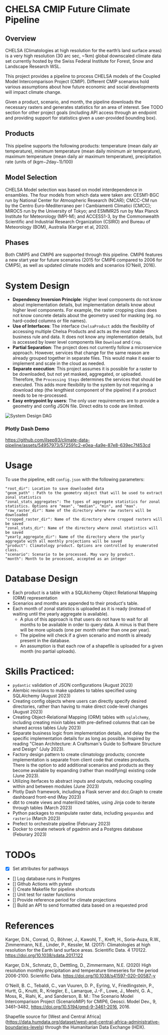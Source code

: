 # CHELSA CMIP Future Climate Pipeline

## Overview

CHELSA (Climatologies at high resolution for the earth’s land surface areas) is a very high resolution (30 arc sec, ~1km) global downscaled climate data set currently hosted by the Swiss Federal Institute for Forest, Snow and Landscape Research WSL.

This project provides a pipeline to process CHELSA models of the Coupled Model Intercomparison Project (CMIP). Different CMIP scenarios hold various assumptions about how future economic and social developments will impact climate change. 

Given a product, scenario, and month, the pipeline downloads the necessary rasters and generates statistics for an area of interest. See TODO section for other project goals (including API access through an endpoint and providing support for statistics given a user-provided bounding box).

## Products

This pipeline supports the following products: temperature (mean daily air temperature), minimum temperature (mean daily minimum air temperature), maximum temperature (mean daily air maximum temperature), precipitation rate (units of (kg*m−2*day−1)/100)

## Model Selection

CHELSA Model selection was based on model interdependence in
ensambles. The four models from which data were taken are: CESM1-BGC run by National Center for Atmospheric Research (NCAR); CMCC-CM run by the Centro Euro-Mediterraneo per I Cambiamenti Climatici (CMCC); MIROC5 run by the University of Tokyo; and ESMMR25 run by Max Planck Institute for Meteorology (MPI-M); and ACCESS1-3, by the Commonwealth Scientific and Industrial Research Organization (CSIRO) and Bureau of Meteorology (BOM), Australia (Karger et al, 2020).

## Phases

Both CMIP5 and CMIP6 are supported through this pipeline. CMIP6 features a new start year for future scenarios (2015 for CMIP6 compared to 2006 for CMIP5), as well as updated climate models and scenarios (O’Neill, 2016).

# System Design

* **Dependency Inversion Principle**: Higher level components do not know about implementation details, but implementation details know about higher level components. For example, the raster cropping class does not know concrete details about the geometry used for masking (eg. no hard-coded columns or file names).
* **Use of Interfaces**: The interface `ChelsaProduct` adds the flexibility of accessing multiple Chelsa Products and acts as the most stable business rule and data. It does not know any implementation details, but is accessed by lower level components like `Download` and `Crop`.
* **Partial Separation**: The project does not currently follow a microservice approach. However, services that change for the same reason are already grouped together in separate files. This would make it easier to implement and scale in the cloud as needed. 
* **Separate execution**: This project assumes it is possible for a raster to be downloaded, but not yet masked, aggregated, or uploaded. Therefore, the `Processing Steps` determines the services that should be executed. This adds more flexibility to the system by not requiring a download step (the lengthiest component of the pipeline) if a product needs to be re-processed.
* **Easy entrypoint by users**: The only user requirements are to provide a geometry and config JSON file. Direct edits to code are limited.

![System Design DAG](image.png)

### Plotly Dash Demo

https://github.com/ilsep93/climate-data-pipeline/assets/54957973/572591c2-e0ea-4a9e-87e8-639ec7f453cd

# Usage

To use the pipeline, edit `config.json` with the following parameters:

    "root_dir": Location to save downloaded data
    "geom_path" : Path to the geometry object that will be used to extract zonal statistics
    "zonal_stats_aggregates": The types of aggregate statistics for zonal statistics. Options are "mean", "median", "min", and "max".
    "raw_raster_dir": Name of the directory where raw rasters will be downloaded
    "cropped_raster_dir": Name of the directory where cropped rasters will be saved
    "zonal_stats_dir": Name of the directory where zonal statistics will be saved
    "yearly_aggregate_dir": Name of the directory where the yearly aggregate with all monthly projections will be saved
    "product": Climatology product. Options are controlled by enumerated class.
    "scenario": Scenario to be processed. May vary by product.
    "month": Month to be processed, accepted as an integer

# Database Design

* Each product is a table with a SQLAlchemy Object Relational Mapping (ORM) representation
* Scenarios and months are appended to their product's table.
* Each month of zonal statistics is uploaded as it is ready (instead of waiting until the yearly aggregate is available).
  * A plus of this approach is that users do not have to wait for all months to be available in order to query data. A minus is that there will be more uploads (one per month rather than one per year).
  * The pipeline will check if a given scenario and month is already present in the database.
  * An assumption is that each row of a shapefile is uploaded for a given month (no partial uploads).

# Skills Practiced:

* `pydantic` validation of JSON configurations (August 2023)
* Alembic revisions to make updates to tables specified using SQLAlchemy (August 2023)
* Creating config objects where users can directly specify desired directories, rather than having to make direct code-level changes (August 2023)
* Creating Object-Relational Mapping (ORM) tables with `sqlalchemy`, including creating mixin tables with pre-defined columns that can be shared across tables (July 2023)
* Separate business logic from implementation details, and delay the the specific implementation details for as long as possible. Inspired by reading "Clean Architecture: A Craftsman's Guide to Software Structure and Design" (July 2023).
* Factory design pattern to create climatology products; concrete implementation is separate from client code that creates products. There is the option to add additional scenarios and products as they become available by expanding (rather than modifying) existing code (June 2023).
* Utilizing iterfaces to abstract inputs and outputs, reducing coupling within and between modules (June 2023)
* Plotly Dash framework, including a Flask server and dcc.Graph to create dashboard front-end (May 2023)
* dbt to create views and materilized tables, using Jinja code to iterate through tables (March 2023)
* Python packages to manipulate raster data, including `geopandas` and `rasterio` (March 2023)
* Prefect to orchestrate pipeline (February 2023)
* Docker to create network of pgadmin and a Postgres database (Feburary 2023)

# TODOs

- [X] Set attributes for pathways
- [] Log database runs in Postgres
- [] Github Actions with pytest
- [] Create Makefile for pipeline shortcuts
- [] Unit test for raster functions
- [] Provide reference period for climate projections
- [] Build an API to send formatted data based on a requested prod


# References

 Karger, D.N., Conrad, O., Böhner, J., Kawohl, T., Kreft, H., Soria-Auza, R.W., Zimmermann, N.E., Linder, P., Kessler, M. (2017): Climatologies at high resolution for the Earth land surface areas. Scientific Data. 4 170122. https://doi.org/10.1038/sdata.2017.122

 Karger, D.N., Schmatz, D., Detttling, D., Zimmermann, N.E. (2020) High resolution monthly precipitation and temperature timeseries for the period 2006-2100. Scientific Data. https://doi.org/10.1038/s41597-020-00587-y

  O'Neill, B. C., Tebaldi, C., van Vuuren, D. P., Eyring, V., Friedlingstein, P., Hurtt, G., Knutti, R., Kriegler, E., Lamarque, J.-F., Lowe, J., Meehl, G. A., Moss, R., Riahi, K., and Sanderson, B. M.: The Scenario Model Intercomparison Project (ScenarioMIP) for CMIP6, Geosci. Model Dev., 9, 3461–3482, https://doi.org/10.5194/gmd-9-3461-2016, 2016.

  Shapefile source for [West and Central Africa] (https://data.humdata.org/dataset/west-and-central-africa-administrative-boundaries-levels) through the Humanitarian Data Exchange (HDX).




